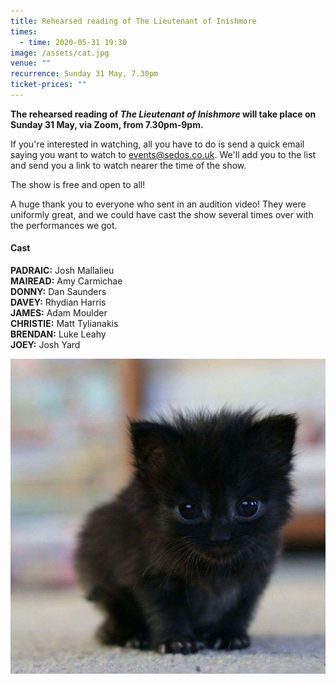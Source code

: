 ```yaml
---
title: Rehearsed reading of The Lieutenant of Inishmore
times:
  - time: 2020-05-31 19:30
image: /assets/cat.jpg
venue: ""
recurrence: Sunday 31 May, 7.30pm
ticket-prices: ""
---
```

**The rehearsed reading of *The Lieutenant of Inishmore* will take place on Sunday 31 May, via Zoom, from 7.30pm-9pm.**

If you're interested in watching, all you have to do is send a quick email saying you want to watch to events@sedos.co.uk. We'll add you to the list and send you a link to watch nearer the time of the show. 

The show is free and open to all!

A huge thank you to everyone who sent in an audition video! They were uniformly great, and we could have cast the show several times over with the performances we got. 

#### **Cast**

**PADRAIC:** Josh Mallalieu \
**MAIREAD:** Amy Carmichae\
**DONNY:** Dan Saunders \
**DAVEY:** Rhydian Harris \
**JAMES:** Adam Moulder \
**CHRISTIE:** Matt Tylianakis \
**BRENDAN:** Luke Leahy \
**JOEY:** Josh Yard

![](/assets/cat.jpg)